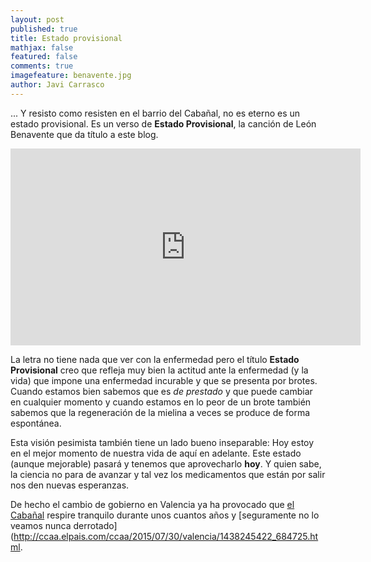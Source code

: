 ```yaml
---
layout: post
published: true
title: Estado provisional
mathjax: false
featured: false
comments: true
imagefeature: benavente.jpg
author: Javi Carrasco
---
```


... Y resisto como resisten en el barrio del Cabañal, no es eterno es un estado provisional. Es un verso de **Estado Provisional**, la canción de León Benavente que da título a este blog.

<div class="center">
<iframe width="560" height="315" src="https://www.youtube.com/embed/26HPVbcI5LI" frameborder="0" allowfullscreen></iframe>
</div>

La letra no tiene nada que ver con la enfermedad pero el título **Estado Provisional** creo que refleja muy bien la actitud ante la enfermedad (y la vida) que impone una enfermedad incurable y que se presenta por brotes. Cuando estamos bien sabemos que es *de prestado* y que puede cambiar en cualquier momento y cuando estamos en lo peor de un brote también sabemos que la regeneración de la mielina a veces se produce de forma espontánea. 

Esta visión pesimista también tiene un lado bueno inseparable: Hoy estoy en el mejor momento de nuestra vida de aquí en adelante. Este estado (aunque mejorable) pasará y tenemos que aprovecharlo **hoy**. Y quien sabe, la ciencia no para de avanzar y tal vez los medicamentos que están por salir nos den nuevas esperanzas. 

De hecho el cambio de gobierno en Valencia ya ha provocado que [el Cabañal](http://www.cabanyal.com/nou/?lang=es) respire tranquilo durante unos cuantos años y [seguramente no lo veamos nunca derrotado](http://ccaa.elpais.com/ccaa/2015/07/30/valencia/1438245422_684725.html.
